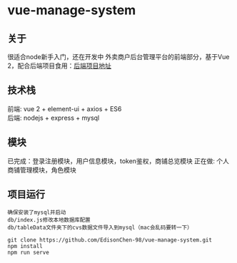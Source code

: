 <!--
 * @Author: Edison Chen
 * @Date: 2022-01-10 09:22:41
-->
# vue-manage-system

## 关于
很适合node新手入门，还在开发中
外卖商户后台管理平台的前端部分，基于Vue 2，配合后端项目食用：[后端项目地址](https://github.com/EdisonChen-98/node-manage-system)

## 技术栈
前端: vue 2 + element-ui + axios + ES6  
后端: nodejs + express + mysql  

## 模块
已完成：登录注册模块，用户信息模块，token鉴权，商铺总览模块
正在做: 个人商铺管理模块，角色模块

## 项目运行
```
确保安装了mysql并启动
db/index.js修改本地数据库配置
db/tableData文件夹下的cvs数据文件导入到mysql（mac会乱码要转一下）
```
```
git clone https://github.com/EdisonChen-98/vue-manage-system.git
npm install
npm run serve
```
